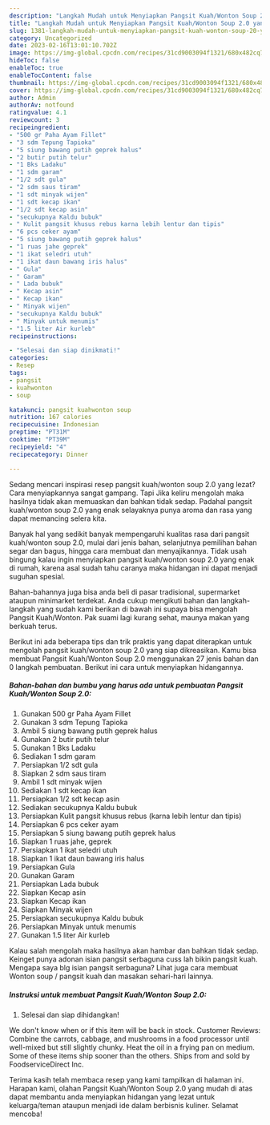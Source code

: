 ```yaml
---
description: "Langkah Mudah untuk Menyiapkan Pangsit Kuah/Wonton Soup 2.0 yang Enak Banget"
title: "Langkah Mudah untuk Menyiapkan Pangsit Kuah/Wonton Soup 2.0 yang Enak Banget"
slug: 1381-langkah-mudah-untuk-menyiapkan-pangsit-kuah-wonton-soup-20-yang-enak-banget
category: Uncategorized
date: 2023-02-16T13:01:10.702Z
image: https://img-global.cpcdn.com/recipes/31cd9003094f1321/680x482cq70/pangsit-kuahwonton-soup-20-foto-resep-utama.jpg
hideToc: false
enableToc: true
enableTocContent: false
thumbnail: https://img-global.cpcdn.com/recipes/31cd9003094f1321/680x482cq70/pangsit-kuahwonton-soup-20-foto-resep-utama.jpg
cover: https://img-global.cpcdn.com/recipes/31cd9003094f1321/680x482cq70/pangsit-kuahwonton-soup-20-foto-resep-utama.jpg
author: Admin
authorAv: notfound
ratingvalue: 4.1
reviewcount: 3
recipeingredient:
- "500 gr Paha Ayam Fillet"
- "3 sdm Tepung Tapioka"
- "5 siung bawang putih geprek halus"
- "2 butir putih telur"
- "1 Bks Ladaku"
- "1 sdm garam"
- "1/2 sdt gula"
- "2 sdm saus tiram"
- "1 sdt minyak wijen"
- "1 sdt kecap ikan"
- "1/2 sdt kecap asin"
- "secukupnya Kaldu bubuk"
- " Kulit pangsit khusus rebus karna lebih lentur dan tipis"
- "6 pcs ceker ayam"
- "5 siung bawang putih geprek halus"
- "1 ruas jahe geprek"
- "1 ikat seledri utuh"
- "1 ikat daun bawang iris halus"
- " Gula"
- " Garam"
- " Lada bubuk"
- " Kecap asin"
- " Kecap ikan"
- " Minyak wijen"
- "secukupnya Kaldu bubuk"
- " Minyak untuk menumis"
- "1.5 liter Air kurleb"
recipeinstructions:

- "Selesai dan siap dinikmati!"
categories:
- Resep
tags:
- pangsit
- kuahwonton
- soup

katakunci: pangsit kuahwonton soup 
nutrition: 167 calories
recipecuisine: Indonesian
preptime: "PT31M"
cooktime: "PT39M"
recipeyield: "4"
recipecategory: Dinner

---
```



Sedang mencari inspirasi resep pangsit kuah/wonton soup 2.0 yang lezat? Cara menyiapkannya sangat gampang. Tapi Jika keliru mengolah maka hasilnya tidak akan memuaskan dan bahkan tidak sedap. Padahal pangsit kuah/wonton soup 2.0 yang enak selayaknya punya aroma dan rasa yang dapat memancing selera kita.


Banyak hal yang sedikit banyak mempengaruhi kualitas rasa dari pangsit kuah/wonton soup 2.0, mulai dari jenis bahan, selanjutnya pemilihan bahan segar dan bagus, hingga cara membuat dan menyajikannya. Tidak usah bingung kalau ingin menyiapkan pangsit kuah/wonton soup 2.0 yang enak di rumah, karena asal sudah tahu caranya maka hidangan ini dapat menjadi suguhan spesial.

Bahan-bahannya juga bisa anda beli di pasar tradisional, supermarket ataupun minimarket terdekat. Anda cukup mengikuti bahan dan langkah-langkah yang sudah kami berikan di bawah ini supaya bisa mengolah Pangsit Kuah/Wonton. Pak suami lagi kurang sehat, maunya makan yang berkuah terus.


Berikut ini ada beberapa tips dan trik praktis yang dapat diterapkan untuk mengolah pangsit kuah/wonton soup 2.0 yang siap dikreasikan. Kamu bisa membuat Pangsit Kuah/Wonton Soup 2.0 menggunakan 27 jenis bahan dan 0 langkah pembuatan. Berikut ini cara untuk menyiapkan hidangannya.

<!--inarticleads1-->

##### Bahan-bahan dan bumbu yang harus ada untuk pembuatan Pangsit Kuah/Wonton Soup 2.0:

1. Gunakan 500 gr Paha Ayam Fillet
1. Gunakan 3 sdm Tepung Tapioka
1. Ambil 5 siung bawang putih geprek halus
1. Gunakan 2 butir putih telur
1. Gunakan 1 Bks Ladaku
1. Sediakan 1 sdm garam
1. Persiapkan 1/2 sdt gula
1. Siapkan 2 sdm saus tiram
1. Ambil 1 sdt minyak wijen
1. Sediakan 1 sdt kecap ikan
1. Persiapkan 1/2 sdt kecap asin
1. Sediakan secukupnya Kaldu bubuk
1. Persiapkan  Kulit pangsit khusus rebus (karna lebih lentur dan tipis)
1. Persiapkan 6 pcs ceker ayam
1. Persiapkan 5 siung bawang putih geprek halus
1. Siapkan 1 ruas jahe, geprek
1. Persiapkan 1 ikat seledri utuh
1. Siapkan 1 ikat daun bawang iris halus
1. Persiapkan  Gula
1. Gunakan  Garam
1. Persiapkan  Lada bubuk
1. Siapkan  Kecap asin
1. Siapkan  Kecap ikan
1. Siapkan  Minyak wijen
1. Persiapkan secukupnya Kaldu bubuk
1. Persiapkan  Minyak untuk menumis
1. Gunakan 1.5 liter Air kurleb


Kalau salah mengolah maka hasilnya akan hambar dan bahkan tidak sedap. Keinget punya adonan isian pangsit serbaguna cuss lah bikin pangsit kuah. Mengapa saya blg isian pangsit serbaguna? Lihat juga cara membuat Wonton soup / pangsit kuah dan masakan sehari-hari lainnya. 

<!--inarticleads2-->

##### Instruksi untuk membuat Pangsit Kuah/Wonton Soup 2.0:


1. Selesai dan siap dihidangkan!

We don&#39;t know when or if this item will be back in stock. Customer Reviews: Combine the carrots, cabbage, and mushrooms in a food processor until well-mixed but still slightly chunky. Heat the oil in a frying pan on medium. Some of these items ship sooner than the others. Ships from and sold by FoodserviceDirect Inc. 

Terima kasih telah membaca resep yang kami tampilkan di halaman ini. Harapan kami, olahan Pangsit Kuah/Wonton Soup 2.0 yang mudah di atas dapat membantu anda menyiapkan hidangan yang lezat untuk keluarga/teman ataupun menjadi ide dalam berbisnis kuliner. Selamat mencoba!
